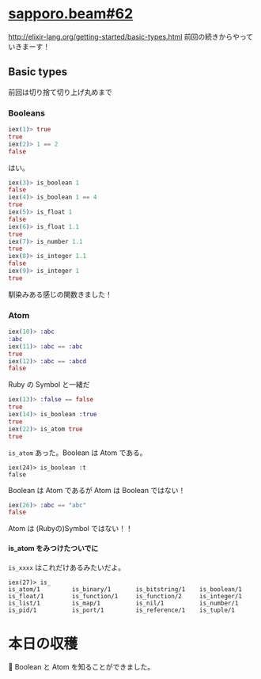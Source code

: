 # [sapporo.beam#62](https://github.com/sapporo-beam/sapporo-beam/issues/52)

<http://elixir-lang.org/getting-started/basic-types.html> 前回の続きからやっていきまーす！

## Basic types

前回は切り捨て切り上げ丸めまで

### Booleans

```elixir
iex(1)> true
true
iex(2)> 1 == 2
false
```

はい。

```elixir
iex(3)> is_boolean 1
false
iex(4)> is_boolean 1 == 4
true
iex(5)> is_float 1
false
iex(6)> is_float 1.1
true
iex(7)> is_number 1.1
true
iex(8)> is_integer 1.1
false
iex(9)> is_integer 1
true
```

馴染みある感じの関数きました！

### Atom

```elixir
iex(10)> :abc
:abc
iex(11)> :abc == :abc
true
iex(12)> :abc == :abcd
false
```

Ruby の Symbol と一緒だ

```elixir
iex(13)> :false == false
true
iex(14)> is_boolean :true
true
iex(22)> is_atom true
true
```

`is_atom` あった。Boolean は Atom である。

```
iex(24)> is_boolean :t
false
```

Boolean は Atom であるが Atom は Boolean ではない！

```elixir
iex(26)> :abc == "abc"
false
```

Atom は (Rubyの)Symbol ではない！！

#### is_atom をみつけたついでに

`is_xxxx` はこれだけあるみたいだよ。

```
iex(27)> is_
is_atom/1         is_binary/1       is_bitstring/1    is_boolean/1      
is_float/1        is_function/1     is_function/2     is_integer/1      
is_list/1         is_map/1          is_nil/1          is_number/1       
is_pid/1          is_port/1         is_reference/1    is_tuple/1 
```

# 本日の収穫

:paw_prints: Boolean と Atom を知ることができました。

